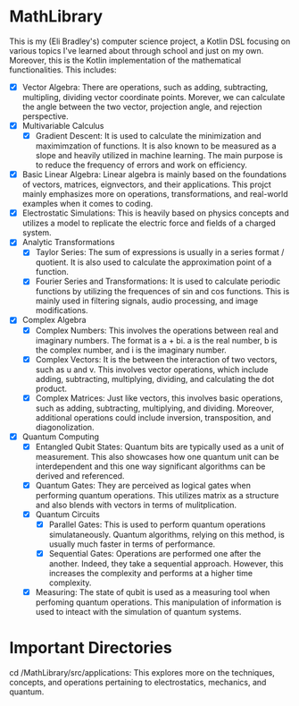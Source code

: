 # MathLibrary

This is my (Eli Bradley's) computer science project, a Kotlin DSL focusing on various topics I've learned about
through school and just on my own. Moreover, this is the Kotlin implementation of the mathematical functionalities.
This includes:

- [X] Vector Algebra:
      There are operations, such as adding, subtracting, multipling, dividing vector coordinate points. Morever, we can
      calculate the angle between the two vector, projection angle, and rejection perspective. 
- [X] Multivariable Calculus
  - [X] Gradient Descent: It is used to calculate the minimization and maximimzation of functions. It is also known to be measured
  as a slope and heavily utilized in machine learning. The main purpose is to reduce the frequency of errors and work on
  efficiency. 
- [X] Basic Linear Algebra: Linear algebra is mainly based on the foundations of vectors, matrices, eignvectors, and their applications. This projct mainly
      emphasizes more on operations, transformations, and real-world examples when it comes to coding. 
- [X] Electrostatic Simulations: This is heavily based on physics concepts and utilizes a model to replicate the electric force and fields of a charged system. 
- [X] Analytic Transformations
  - [X] Taylor Series: The sum of expressions is usually in a series format / quotient. It is also used to calculate the approximation point of a function. 
  - [X] Fourier Series and Transformations: It is used to calculate periodic functions by utilizing the frequences of sin and cos functions. This is mainly used in filtering signals, audio processing, and image modifications. 
- [X] Complex Algebra
  - [X] Complex Numbers: This involves the operations between real and imaginary numbers. The format is a + bi. a is the real number, b is the complex number, and i is the imaginary number. 
  - [X] Complex Vectors: It is the between the interaction of two vectors, such as u and v. This involves vector operations, which include adding, subtracting, multiplying, dividing, and calculating the dot product. 
  - [X] Complex Matrices: Just like vectors, this involves basic operations, such as adding, subtracting, multiplying, and dividing. Moreover, additional operations could include inversion, transposition, and diagonolization. 
- [X] Quantum Computing
  - [X] Entangled Qubit States: Quantum bits are typically used as a unit of measurement. This also showcases how one quantum unit can be interdependent and this one way significant algorithms can be derived and referenced. 
  - [X] Quantum Gates: They are perceived as logical gates when performing quantum operations. This utilizes matrix as a structure and also blends with vectors in terms of mulitplication. 
  - [X] Quantum Circuits
    - [X] Parallel Gates: This is used to perform quantum operations simulataneously. Quantum algorithms, relying on this method, is usually much faster in terms of performance. 
    - [X] Sequential Gates: Operations are performed one after the another. Indeed, they take a sequential approach. However, this increases the complexity and performs at a higher time complexity. 
  - [X] Measuring: The state of qubit is used as a measuring tool when perfoming quantum operations. This manipulation of information is used to inteact with the simulation of quantum systems. 

# Important Directories
cd /MathLibrary/src/applications: This explores more on the techniques, concepts, and operations pertaining to electrostatics, mechanics, and quantum.  

